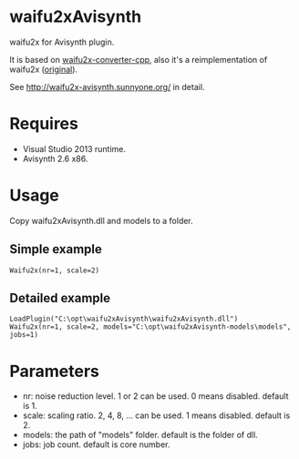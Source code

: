 # waifu2xAvisynth
waifu2x for Avisynth plugin.

It is based on [waifu2x-converter-cpp](https://github.com/WL-Amigo/waifu2x-converter-cpp), also it's a reimplementation of waifu2x ([original](https://github.com/nagadomi/waifu2x)).

See http://waifu2x-avisynth.sunnyone.org/ in detail.

# Requires

* Visual Studio 2013 runtime.
* Avisynth 2.6 x86.

# Usage
Copy waifu2xAvisynth.dll and models to a folder.

## Simple example
```
Waifu2x(nr=1, scale=2)
```

## Detailed example
```
LoadPlugin("C:\opt\waifu2xAvisynth\waifu2xAvisynth.dll")
Waifu2x(nr=1, scale=2, models="C:\opt\waifu2xAvisynth-models\models", jobs=1)
```

# Parameters
* nr: noise reduction level. 1 or 2 can be used. 0 means disabled. default is 1.
* scale: scaling ratio. 2, 4, 8, ... can be used. 1 means disabled. default is 2.
* models: the path of "models" folder. default is the folder of dll.
* jobs: job count. default is core number.
